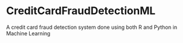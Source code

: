 # CreditCardFraudDetectionML
A credit card fraud detection system done using both R and Python in Machine Learning
